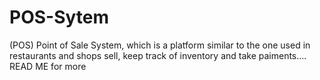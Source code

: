 # POS-Sytem
(POS) Point of Sale System, which is a platform similar to the one used in restaurants and shops sell, keep track of inventory and take paiments.... READ ME for more
